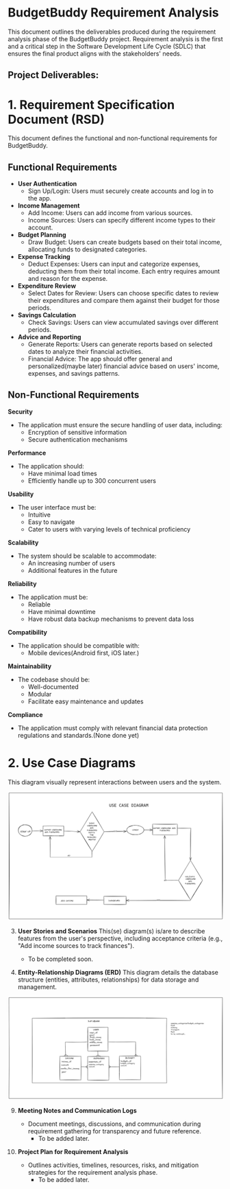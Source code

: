 # BudgetBuddy Requirement Analysis

This document outlines the deliverables produced during the requirement analysis phase of the BudgetBuddy project. Requirement analysis is the first and a critical step in the Software Development Life Cycle (SDLC) that ensures the final product aligns with the stakeholders' needs.

## Project Deliverables:

# 1. Requirement Specification Document (RSD)

This document defines the functional and non-functional requirements for BudgetBuddy.

## Functional Requirements

* **User Authentication**
    * Sign Up/Login: Users must securely create accounts and log in to the app.
* **Income Management**
    * Add Income: Users can add income from various sources.
    * Income Sources: Users can specify different income types to their account.
* **Budget Planning**
    * Draw Budget: Users can create budgets based on their total income, allocating funds to designated categories.
* **Expense Tracking**
    * Deduct Expenses: Users can input and categorize expenses, deducting them from their total income. Each entry requires amount and reason for the expense.
* **Expenditure Review**
    * Select Dates for Review: Users can choose specific dates to review their expenditures and compare them against their budget for those periods.
* **Savings Calculation**
    * Check Savings: Users can view accumulated savings over different periods.
* **Advice and Reporting**
    * Generate Reports: Users can generate reports based on selected dates to analyze their financial activities.
    * Financial Advice: The app should offer general and personalized(maybe later) financial advice based on users' income, expenses, and savings patterns.

## Non-Functional Requirements

**Security**
* The application must ensure the secure handling of user data, including:
    * Encryption of sensitive information
    * Secure authentication mechanisms

**Performance**
* The application should:
    * Have minimal load times
    * Efficiently handle up to 300 concurrent users

**Usability**
* The user interface must be:
    * Intuitive
    * Easy to navigate
    * Cater to users with varying levels of technical proficiency

**Scalability**
* The system should be scalable to accommodate:
    * An increasing number of users
    * Additional features in the future

**Reliability**
* The application must be:
    * Reliable
    * Have minimal downtime
    * Have robust data backup mechanisms to prevent data loss

**Compatibility**
* The application should be compatible with:
    * Mobile devices(Android first, iOS later.)

**Maintainability**
* The codebase should be:
    * Well-documented
    * Modular
    * Facilitate easy maintenance and updates

**Compliance**
* The application must comply with relevant financial data protection regulations and standards.(None done yet)


# 2. Use Case Diagrams
This diagram visually represent interactions between users and the system.

![Use Case Diagram](use_case.jpg)

3. **User Stories and Scenarios**
This(se) diagram(s) is/are to describe features from the user's perspective, including acceptance criteria (e.g., "Add income sources to track finances").
    - To be completed soon.


4. **Entity-Relationship Diagrams (ERD)**
This diagram details the database structure (entities, attributes, relationships) for data storage and management. 

![ER Diagram](er_diagram.jpg)


9. **Meeting Notes and Communication Logs**
    - Document meetings, discussions, and communication during requirement gathering for transparency and future reference.  
        -  To be added later.

10. **Project Plan for Requirement Analysis**
    - Outlines activities, timelines, resources, risks, and mitigation strategies for the requirement analysis phase. 
        - To be added later.
